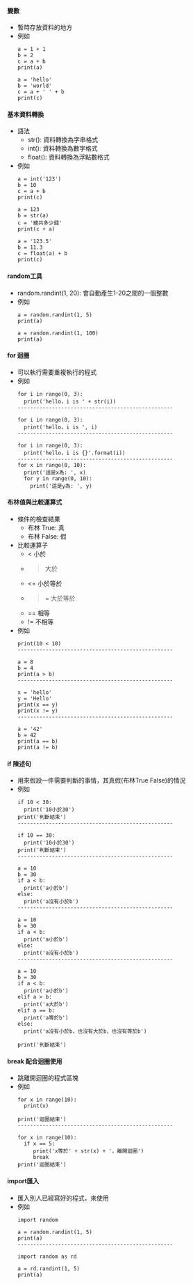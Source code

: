#### 變數
- 暫時存放資料的地方
- 例如  
  ```
  a = 1 + 1
  b = 2
  c = a + b
  print(a)

  a = 'hello'
  b = 'world'
  c = a + ' ' + b
  print(c)
  ```

#### 基本資料轉換  
- 語法
  - str(): 資料轉換為字串格式
  - int(): 資料轉換為數字格式
  - float(): 資料轉換為浮點數格式
- 例如  
  ```
  a = int('123')
  b = 10
  c = a + b
  print(c)

  a = 123
  b = str(a)
  c = '總共多少錢'
  print(c + a)

  a = '123.5'
  b = 11.3
  c = float(a) + b
  print(c)
  ```

#### random工具  
- random.randint(1, 20): 會自動產生1-20之間的一個整數  
- 例如  
  ```
  a = random.randint(1, 5)
  print(a)

  a = random.randint(1, 100)
  print(a)
  ```

#### for 迴圈  
- 可以執行需要重複執行的程式
- 例如  
  ```
  for i in range(0, 3):
    print('hello，i is ' + str(i))
  --------------------------------------------------

  for i in range(0, 3):
    print('hello，i is ', i)
  --------------------------------------------------

  for i in range(0, 3):
    print('hello，i is {}'.format(i))
  --------------------------------------------------
  for x in range(0, 10):
    print('這是x為: ', x)
    for y in range(0, 10):
      print('這是y為: ', y)
  ```

#### 布林值與比較運算式  
- 條件的檢查結果
  - 布林 True: 真 
  - 布林 False: 假
- 比較運算子
    - < 小於
    - > 大於
    - <= 小於等於
    - >= 大於等於
    - == 相等
    - != 不相等
- 例如  
  ```
  print(10 < 10)
  --------------------------------------------------

  a = 8
  b = 4
  print(a > b)
  --------------------------------------------------

  x = 'hello'
  y = 'Hello'
  print(x == y)
  print(x != y)
  --------------------------------------------------

  a = '42'
  b = 42
  print(a == b)
  print(a != b)
  ```

#### if 陳述句  
- 用來假設一件需要判斷的事情，其真假(布林True False)的情況
- 例如  
  ```
  if 10 < 30:
    print('10小於30')
  print('判斷結束')
  --------------------------------------------------

  if 10 == 30:
    print('10小於30')
  print('判斷結束')
  --------------------------------------------------

  a = 10
  b = 30
  if a < b:
    print('a小於b')
  else:
    print('a沒有小於b')
  --------------------------------------------------
  
  a = 10
  b = 30
  if a < b:
    print('a小於b')
  else:
    print('a沒有小於b')
  --------------------------------------------------

  a = 10
  b = 30
  if a < b:
    print('a小於b')
  elif a > b:
    print('a大於b')
  elif a == b:
    print('a等於b')
  else:
    print('a沒有小於b，也沒有大於b，也沒有等於b')

  print('判斷結束')
  ```

#### break 配合迴圈使用
- 跳離開迴圈的程式區塊
- 例如  
  ```
  for x in range(10):
    print(x)
    
  print('迴圈結束')
  --------------------------------------------------

  for x in range(10):
    if x == 5:
       print('x等於' + str(x) + '，離開迴圈')
       break
  print('迴圈結束')
  ```
#### import匯入
- 匯入別人已經寫好的程式，來使用
- 例如  
  ```
  import random

  a = random.randint(1, 5)
  print(a)
  --------------------------------------------------

  import random as rd

  a = rd.randint(1, 5)
  print(a)
  ```